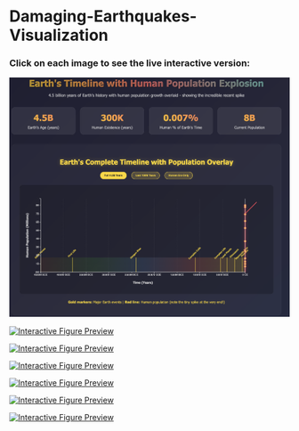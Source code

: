 # Damaging-Earthquakes-Visualization

### Click on each image to see the live interactive version:

[![Interactive Figure Preview](interactive_visualizations/viz__l01_earth_human_timeline.png)](https://smousavi05.github.io/EPS55/interactive_visualizations/viz__l01_earth_human_timeline.html)

[![Interactive Figure Preview](static-death.png)](https://smousavi05.github.io/Damaging-Earthquakes-Visualization/earthquake_timeline_visualization-death.html)

[![Interactive Figure Preview](static.png)](https://smousavi05.github.io/Damaging-Earthquakes-Visualization/earthquake_timeline_visualization.html)

[![Interactive Figure Preview](static-pop.png)](https://smousavi05.github.io/Damaging-Earthquakes-Visualization/earth_human_timeline_1.html)

[![Interactive Figure Preview](statitic-mag-relation.png)](https://smousavi05.github.io/Damaging-Earthquakes-Visualization/earthquake-magnitude-scale_2.html)

[![Interactive Figure Preview](magnitude-saturation.png)](https://smousavi05.github.io/Damaging-Earthquakes-Visualization/magnitude-saturation-chart.html)

[![Interactive Figure Preview](cumulative-moment.png)](https://smousavi05.github.io/Damaging-Earthquakes-Visualization/cumulative-seismic-moment.html)

